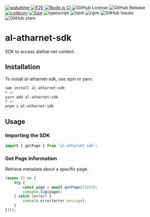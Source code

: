 [![wakatime](https://wakatime.com/badge/user/a0b906ce-b8e7-4463-8bce-383238df6d4b/project/9366daa8-742d-461a-b78d-b6eb6bd7f0fd.svg)](https://wakatime.com/badge/user/a0b906ce-b8e7-4463-8bce-383238df6d4b/project/9366daa8-742d-461a-b78d-b6eb6bd7f0fd) [![E2E](https://github.com/ragaeeb/al-atharnet-sdk/actions/workflows/e2e.yml/badge.svg)](https://github.com/ragaeeb/al-atharnet-sdk/actions/workflows/e2e.yml) [![Node.js CI](https://github.com/ragaeeb/al-atharnet-sdk/actions/workflows/build.yml/badge.svg)](https://github.com/ragaeeb/al-atharnet-sdk/actions/workflows/build.yml) ![GitHub License](https://img.shields.io/github/license/ragaeeb/al-atharnet-sdk) ![GitHub Release](https://img.shields.io/github/v/release/ragaeeb/al-atharnet-sdk) [![codecov](https://codecov.io/gh/ragaeeb/al-atharnet-sdk/graph/badge.svg?token=5T7N9ML6N6)](https://codecov.io/gh/ragaeeb/al-atharnet-sdk) [![Size](https://deno.bundlejs.com/badge?q=al-atharnet-sdk@1.0.0)](https://bundlejs.com/?q=al-atharnet-sdk%401.0.0) ![typescript](https://badgen.net/badge/icon/typescript?icon=typescript&label&color=blue) ![npm](https://img.shields.io/npm/v/al-atharnet-sdk) ![npm](https://img.shields.io/npm/dm/al-atharnet-sdk) ![GitHub issues](https://img.shields.io/github/issues/ragaeeb/al-atharnet-sdk) ![GitHub stars](https://img.shields.io/github/stars/ragaeeb/al-atharnet-sdk?style=social)

# al-atharnet-sdk

SDK to access alathar.net content.

## Installation

To install al-atharnet-sdk, use npm or yarn:

```bash
npm install al-atharnet-sdk
# or
yarn add al-atharnet-sdk
# or
pnpm i al-atharnet-sdk
```

## Usage

### Importing the SDK

```javascript
import { getPage } from 'al-atharnet-sdk';
```

### Get Page Information

Retrieve metadata about a specific page.

```javascript
(async () => {
    try {
        const page = await getPage(23233);
        console.log(page);
    } catch (error) {
        console.error(error.message);
    }
})();
```
